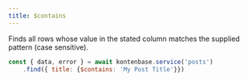 ```yaml
---
title: $contains
---
```


Finds all rows whose value in the stated column matches the supplied pattern (case sensitive).

```javascript
const { data, error } = await kontenbase.service('posts')
    .find({ title: {$contains: 'My Post Title'}})
```